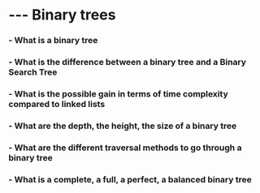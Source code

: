 # --- Binary trees
### - What is a binary tree
### - What is the difference between a binary tree and a Binary Search Tree
### - What is the possible gain in terms of time complexity compared to linked lists
### - What are the depth, the height, the size of a binary tree
### - What are the different traversal methods to go through a binary tree
### - What is a complete, a full, a perfect, a balanced binary tree
